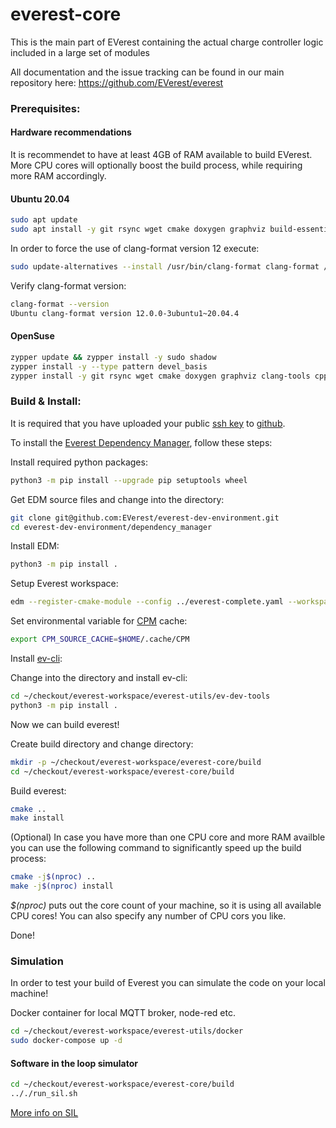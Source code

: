 # everest-core

This is the main part of EVerest containing the actual charge controller logic included in a large set of modules

All documentation and the issue tracking can be found in our main repository here: https://github.com/EVerest/everest

### Prerequisites:

#### Hardware recommendations

It is recommendet to have at least 4GB of RAM available to build EVerest.
More CPU cores will optionally boost the build process, while requiring more RAM accordingly.

#### Ubuntu 20.04
```bash
sudo apt update
sudo apt install -y git rsync wget cmake doxygen graphviz build-essential clang-tidy cppcheck maven openjdk-11-jdk npm docker docker-compose libboost-all-dev jstyleson jsonschema nodejs libssl-dev libsqlite3-dev clang-format clang-format-12
```
In order to force the use of clang-format version 12 execute:
```bash
sudo update-alternatives --install /usr/bin/clang-format clang-format /usr/bin/clang-format-12 100
```
Verify clang-format version:
```bash
clang-format --version
Ubuntu clang-format version 12.0.0-3ubuntu1~20.04.4
```


#### OpenSuse
```bash
zypper update && zypper install -y sudo shadow
zypper install -y --type pattern devel_basis
zypper install -y git rsync wget cmake doxygen graphviz clang-tools cppcheck boost-devel libboost_filesystem-devel libboost_log-devel libboost_program_options-devel libboost_system-devel libboost_thread-devel maven java-11-openjdk java-11-openjdk-devel nodejs nodejs-devel npm python3-pip gcc-c++ libopenssl-devel sqlite3-devel
```

### Build & Install:

It is required that you have uploaded your public [ssh key](https://www.atlassian.com/git/tutorials/git-ssh) to [github](https://github.com/settings/keys).

To install the [Everest Dependency Manager](https://github.com/EVerest/everest-dev-environment/blob/main/dependency_manager/README.md), follow these steps:

Install required python packages:
```bash
python3 -m pip install --upgrade pip setuptools wheel
```
Get EDM source files and change into the directory:
```bash
git clone git@github.com:EVerest/everest-dev-environment.git
cd everest-dev-environment/dependency_manager
```
Install EDM:
```bash
python3 -m pip install .
```
Setup Everest workspace: 
```bash
edm --register-cmake-module --config ../everest-complete.yaml --workspace ~/checkout/everest-workspace
```
Set environmental variable for [CPM](https://github.com/cpm-cmake/CPM.cmake/blob/master/README.md#CPM_SOURCE_CACHE) cache:
```bash
export CPM_SOURCE_CACHE=$HOME/.cache/CPM
```
Install [ev-cli](https://github.com/EVerest/everest-utils/tree/main/ev-dev-tools):

Change into the directory and install ev-cli:
```bash
cd ~/checkout/everest-workspace/everest-utils/ev-dev-tools
python3 -m pip install .
```

Now we can build everest!

Create build directory and change directory:
```bash
mkdir -p ~/checkout/everest-workspace/everest-core/build
cd ~/checkout/everest-workspace/everest-core/build
```
Build everest:
```bash
cmake ..
make install
```

(Optional) In case you have more than one CPU core and more RAM availble you can use the following command to significantly speed up the build process:
```bash
cmake -j$(nproc) ..
make -j$(nproc) install
```
*$(nproc)* puts out the core count of your machine, so it is using all available CPU cores!
You can also specify any number of CPU cors you like.
 
Done!

<!--- WIP: [everest-cpp - Init Script](https://github.com/EVerest/everest-utils/tree/main/everest-cpp) -->

### Simulation

In order to test your build of Everest you can simulate the code on your local machine!

Docker container for local MQTT broker, node-red etc.
```bash
cd ~/checkout/everest-workspace/everest-utils/docker
sudo docker-compose up -d
```

#### Software in the loop simulator

```bash
cd ~/checkout/everest-workspace/everest-core/build
.././run_sil.sh
```
[More info on SIL](https://everest.github.io/doc_sil.html)

